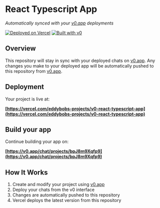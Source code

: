 # React Typescript App

*Automatically synced with your [v0.app](https://v0.app) deployments*

[![Deployed on Vercel](https://img.shields.io/badge/Deployed%20on-Vercel-black?style=for-the-badge&logo=vercel)](https://vercel.com/eddybobs-projects/v0-react-typescript-app)
[![Built with v0](https://img.shields.io/badge/Built%20with-v0.app-black?style=for-the-badge)](https://v0.app/chat/projects/bpJ8m9Xqfp9)

## Overview

This repository will stay in sync with your deployed chats on [v0.app](https://v0.app).
Any changes you make to your deployed app will be automatically pushed to this repository from [v0.app](https://v0.app).

## Deployment

Your project is live at:

**[https://vercel.com/eddybobs-projects/v0-react-typescript-app](https://vercel.com/eddybobs-projects/v0-react-typescript-app)**

## Build your app

Continue building your app on:

**[https://v0.app/chat/projects/bpJ8m9Xqfp9](https://v0.app/chat/projects/bpJ8m9Xqfp9)**

## How It Works

1. Create and modify your project using [v0.app](https://v0.app)
2. Deploy your chats from the v0 interface
3. Changes are automatically pushed to this repository
4. Vercel deploys the latest version from this repository